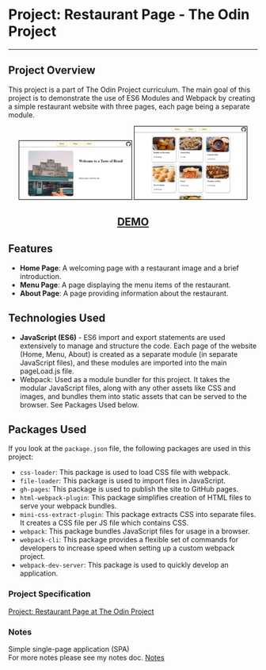 # Project: Restaurant Page - The Odin Project
<hr />

## Project Overview
This project is a part of The Odin Project curriculum. The main goal of this project is to demonstrate the use of ES6 Modules and Webpack by creating a simple restaurant website with three pages, each page being a separate module.

<p align="center">
  <img style="border: 1px solid black;" src="./assets/images/screenshot1.png" alt="screenshot1" width="45%"/>  
  <img style="border: 1px solid black;" src="./assets/images/screenshot2.png" alt="screenshot2" width="45%"/>  
</p>
<h2 align="center">
<a href="https://lixoten.github.io/restaurant-page-odin/">DEMO</a>
</h2> 


## Features
- **Home Page**: A welcoming page with a restaurant image and a brief introduction.
- **Menu Page**: A page displaying the menu items of the restaurant.
- **About Page**: A page providing information about the restaurant.

## Technologies Used
- **JavaScript (ES6)** - ES6 import and export statements are used extensively to manage and structure the code. Each page of the website (Home, Menu, About) is created as a separate module (in separate JavaScript files), and these modules are imported into the main pageLoad.js file.
- Webpack: Used as a module bundler for this project. It takes the modular JavaScript files, along with any other assets like CSS and images, and bundles them into static assets that can be served to the browser. See Packages Used below.

## Packages Used
If you look at the `package.json` file, the following packages are used in this project:

- `css-loader`: This package is used to load CSS file with webpack.
- `file-loader`: This package is used to import files in JavaScript.
- `gh-pages`: This package is used to publish the site to GitHub pages.
- `html-webpack-plugin`: This package simplifies creation of HTML files to serve your webpack bundles.
- `mini-css-extract-plugin`: This package extracts CSS into separate files. It creates a CSS file per JS file which contains CSS.
- `webpack`: This package bundles JavaScript files for usage in a browser.
- `webpack-cli`: This package provides a flexible set of commands for developers to increase speed when setting up a custom webpack project.
- `webpack-dev-server`: This package is used to quickly develop an application.


### Project Specification
[Project: Restaurant Page at The Odin Project](https://www.theodinproject.com/lessons/node-path-javascript-restaurant-page)



### Notes
Simple single-page application (SPA)  
For more notes please see my notes doc. [Notes](./assets/docs/notes.md)
